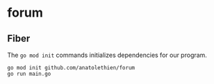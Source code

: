 # forum

## Fiber

The `go mod init` commands initializes dependencies for our program.

```
go mod init github.com/anatolethien/forum
go run main.go
```
